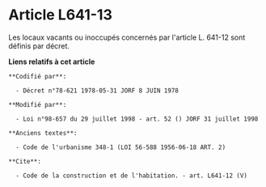# Article L641-13

Les locaux vacants ou inoccupés concernés par l'article L. 641-12 sont définis par décret.

**Liens relatifs à cet article**

	**Codifié par**:

	  - Décret n°78-621 1978-05-31 JORF 8 JUIN 1978

	**Modifié par**:

	  - Loi n°98-657 du 29 juillet 1998 - art. 52 () JORF 31 juillet 1998

	**Anciens textes**:

	  - Code de l'urbanisme 348-1 (LOI 56-588 1956-06-18 ART. 2)

	**Cite**:

	  - Code de la construction et de l'habitation. - art. L641-12 (V)
